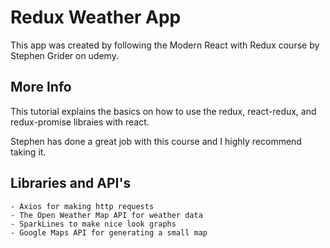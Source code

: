 # Redux Weather App 

This app was created by following the Modern React with Redux course by Stephen Grider on udemy.

## More Info

This tutorial explains the basics on how to use the redux, react-redux, and redux-promise libraies with react.

Stephen has done a great job with this course and I highly recommend taking it.

## Libraries and API's
	
	- Axios for making http requests
	- The Open Weather Map API for weather data
	- SparkLines to make nice look graphs
	- Google Maps API for generating a small map

